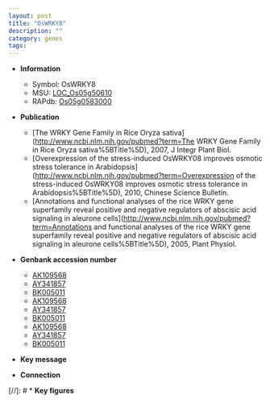 ```yaml
---
layout: post
title: "OsWRKY8"
description: ""
category: genes
tags: 
---
```


* **Information**  
    + Symbol: OsWRKY8  
    + MSU: [LOC_Os05g50610](http://rice.uga.edu/cgi-bin/ORF_infopage.cgi?orf=LOC_Os05g50610)  
    + RAPdb: [Os05g0583000](http://rapdb.dna.affrc.go.jp/viewer/gbrowse_details/irgsp1?name=Os05g0583000)  

* **Publication**  
    + [The WRKY Gene Family in Rice Oryza sativa](http://www.ncbi.nlm.nih.gov/pubmed?term=The WRKY Gene Family in Rice Oryza sativa%5BTitle%5D), 2007, J Integr Plant Biol.
    + [Overexpression of the stress-induced OsWRKY08 improves osmotic stress tolerance in Arabidopsis](http://www.ncbi.nlm.nih.gov/pubmed?term=Overexpression of the stress-induced OsWRKY08 improves osmotic stress tolerance in Arabidopsis%5BTitle%5D), 2010, Chinese Science Bulletin.
    + [Annotations and functional analyses of the rice WRKY gene superfamily reveal positive and negative regulators of abscisic acid signaling in aleurone cells](http://www.ncbi.nlm.nih.gov/pubmed?term=Annotations and functional analyses of the rice WRKY gene superfamily reveal positive and negative regulators of abscisic acid signaling in aleurone cells%5BTitle%5D), 2005, Plant Physiol.

* **Genbank accession number**  
    + [AK109568](http://www.ncbi.nlm.nih.gov/nuccore/AK109568)
    + [AY341857](http://www.ncbi.nlm.nih.gov/nuccore/AY341857)
    + [BK005011](http://www.ncbi.nlm.nih.gov/nuccore/BK005011)
    + [AK109568](http://www.ncbi.nlm.nih.gov/nuccore/AK109568)
    + [AY341857](http://www.ncbi.nlm.nih.gov/nuccore/AY341857)
    + [BK005011](http://www.ncbi.nlm.nih.gov/nuccore/BK005011)
    + [AK109568](http://www.ncbi.nlm.nih.gov/nuccore/AK109568)
    + [AY341857](http://www.ncbi.nlm.nih.gov/nuccore/AY341857)
    + [BK005011](http://www.ncbi.nlm.nih.gov/nuccore/BK005011)

* **Key message**  

* **Connection**  

[//]: # * **Key figures**  


